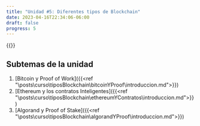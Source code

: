 ```yaml
---
title: "Unidad #5: Diferentes tipos de Blockchain"
date: 2023-04-16T22:34:06-06:00
draft: false
progress: 5
---
```


{{<avance condicion="0" idPagina="4">}}

## Subtemas de la unidad

1. [Bitcoin y Proof of Work]({{<ref "\posts\curso\tiposBlockchain\bitcoinYProof\introduccion.md">}})
2. [Ethereum y los contratos Inteligentes]({{<ref "\posts\curso\tiposBlockchain\ethereumYContratos\introduccion.md">}})
3. [Algorand y Proof of Stake]({{<ref "\posts\curso\tiposBlockchain\algorandYProof\introduccion.md">}})
